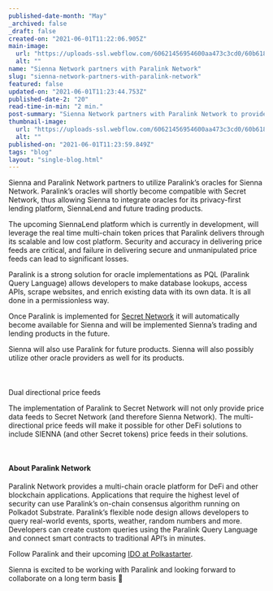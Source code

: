 ```yaml
---
published-date-month: "May"
_archived: false
_draft: false
created-on: "2021-06-01T11:22:06.905Z"
main-image:
  url: "https://uploads-ssl.webflow.com/60621456954600aa473c3cd0/60b61855d64cc06bbe0c9060_Sienna%20x%20Paralink%20Blog.jpg"
  alt: ""
name: "Sienna Network partners with Paralink Network"
slug: "sienna-network-partners-with-paralink-network"
featured: false
updated-on: "2021-06-01T11:23:44.753Z"
published-date-2: "20"
read-time-in-min: "2 min."
post-summary: "Sienna Network partners with Paralink Network to provide price data feeds"
thumbnail-image:
  url: "https://uploads-ssl.webflow.com/60621456954600aa473c3cd0/60b61858d3a4664348ecf6b5_Sienna%20x%20Paralink%20Blog%20Thump.jpg"
  alt: ""
published-on: "2021-06-01T11:23:59.849Z"
tags: "blog"
layout: "single-blog.html"
---
```


Sienna and Paralink Network partners to utilize Paralink’s oracles for Sienna Network. Paralink’s oracles will shortly become compatible with Secret Network, thus allowing Sienna to integrate oracles for its privacy-first lending platform, SiennaLend and future trading products.  
  
  
The upcoming SiennaLend platform which is currently in development, will leverage the real time multi-chain token prices that Paralink delivers through its scalable and low cost platform. Security and accuracy in delivering price feeds are critical, and failure in delivering secure and unmanipulated price feeds can lead to significant losses.

  
Paralink is a strong solution for oracle implementations as PQL (Paralink Query Language) allows developers to make database lookups, access APIs, scrape websites, and enrich existing data with its own data. It is all done in a permissionless way.

  
Once Paralink is implemented for [Secret Network](https://scrt.network/) it will automatically become available for Sienna and will be implemented Sienna’s trading and lending products in the future.

  
Sienna will also use Paralink for future products. Sienna will also possibly utilize other oracle providers as well for its products.

‍

####   
Dual directional price feeds

The implementation of Paralink to Secret Network will not only provide price data feeds to Secret Network (and therefore Sienna Network). The multi-directional price feeds will make it possible for other DeFi solutions to include SIENNA (and other Secret tokens) price feeds in their solutions.

‍

#### About Paralink Network

Paralink Network provides a multi-chain oracle platform for DeFi and other blockchain applications. Applications that require the highest level of security can use Paralink’s on-chain consensus algorithm running on Polkadot Substrate. Paralink’s flexible node design allows developers to query real-world events, sports, weather, random numbers and more. Developers can create custom queries using the Paralink Query Language and connect smart contracts to traditional API’s in minutes.

  
Follow Paralink and their upcoming [IDO at Polkastarter](https://www.polkastarter.com/).

  
Sienna is excited to be working with Paralink and looking forward to collaborate on a long term basis 🤝

‍
